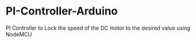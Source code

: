 # PI-Controller-Arduino
 PI Controller to Lock the speed of the DC motor to the desired value using NodeMCU
